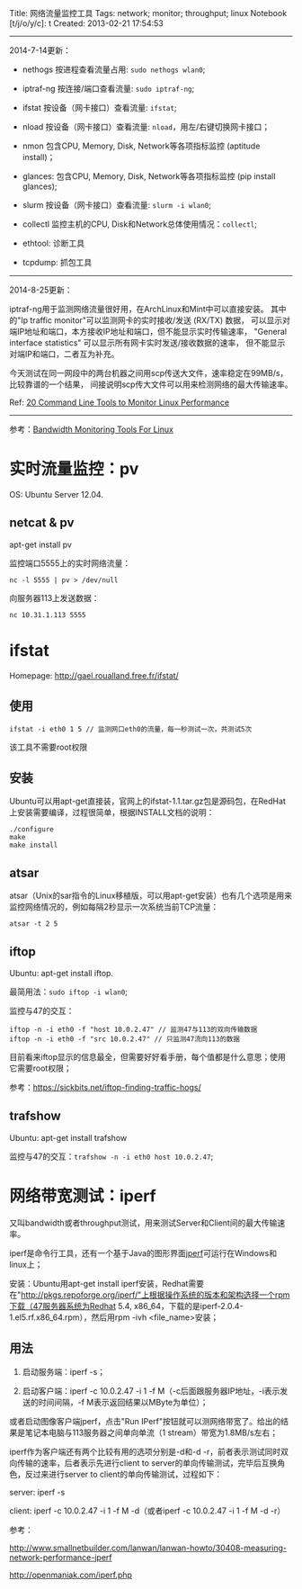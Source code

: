 Title: 网络流量监控工具
Tags: network; monitor; throughput; linux
Notebook [t/j/o/y/c]: t
Created: 2013-02-21 17:54:53

------

2014-7-14更新：

* nethogs 按进程查看流量占用: `sudo nethogs wlan0`;

* iptraf-ng 按连接/端口查看流量: `sudo iptraf-ng`;

* ifstat 按设备（网卡接口）查看流量: `ifstat`;

* nload 按设备（网卡接口）查看流量: `nload`，用左/右键切换网卡接口；

* nmon 包含CPU, Memory, Disk, Network等各项指标监控 (aptitude install)；

* glances: 包含CPU, Memory, Disk, Network等各项指标监控 (pip install glances);

* slurm 按设备（网卡接口）查看流量: `slurm -i wlan0`;

* collectl 监控主机的CPU, Disk和Network总体使用情况：`collectl`;

* ethtool: 诊断工具

* tcpdump: 抓包工具

------

2014-8-25更新：

iptraf-ng用于监测网络流量很好用，在ArchLinux和Mint中可以直接安装。
其中的"Ip traffic monitor"可以监测网卡的实时接收/发送 (RX/TX) 数据，
可以显示对端IP地址和端口，本方接收IP地址和端口，但不能显示实时传输速率，
"General interface statistics" 可以显示所有网卡实时发送/接收数据的速率，
但不能显示对端IP和端口，二者互为补充。

今天测试在同一网段中的两台机器之间用scp传送大文件，速率稳定在99MB/s，
比较靠谱的一个结果，
间接说明scp传大文件可以用来检测网络的最大传输速率。

Ref: [20 Command Line Tools to Monitor Linux Performance](http://www.tecmint.com/command-line-tools-to-monitor-linux-performance/)

--------

参考：[Bandwidth Monitoring Tools For Linux](http://www.dynacont.net/documentation/linux/network_monitoring/)

# 实时流量监控：pv

OS: Ubuntu Server 12.04.

## netcat & pv

apt-get install pv

监控端口5555上的实时网络流量：

    nc -l 5555 | pv > /dev/null

向服务器113上发送数据：

    nc 10.31.1.113 5555

# ifstat

Homepage: http://gael.roualland.free.fr/ifstat/

## 使用

    ifstat -i eth0 1 5 // 监测网口eth0的流量，每一秒测试一次，共测试5次

该工具不需要root权限

## 安装

Ubuntu可以用apt-get直接装，官网上的ifstat-1.1.tar.gz包是源码包，在RedHat上安装需要编译，过程很简单，根据INSTALL文档的说明：

    ./configure
    make
    make install

## atsar

atsar（Unix的sar指令的Linux移植版，可以用apt-get安装）也有几个选项是用来监控网络情况的，例如每隔2秒显示一次系统当前TCP流量：

    atsar -t 2 5

## iftop

Ubuntu: apt-get install iftop.

最简用法：`sudo iftop -i wlan0`;

监控与47的交互：

    iftop -n -i eth0 -f "host 10.0.2.47" // 监测47与113的双向传输数据
    iftop -n -i eth0 -f "src 10.0.2.47" // 只监测47流向113的数据

目前看来iftop显示的信息最全，但需要好好看手册，每个值都是什么意思；使用它需要root权限；

参考：https://sickbits.net/iftop-finding-traffic-hogs/

## trafshow

Ubuntu: apt-get install trafshow

监控与47的交互：`trafshow -n -i eth0 host 10.0.2.47`;

# 网络带宽测试：iperf

又叫bandwidth或者throughput测试，用来测试Server和Client间的最大传输速率。

iperf是命令行工具，还有一个基于Java的图形界面[jperf](https://code.google.com/p/xjperf/)可运行在Windows和linux上；

安装：Ubuntu用apt-get install iperf安装，Redhat需要在"http://pkgs.repoforge.org/iperf/"上根据操作系统的版本和架构选择一个rpm下载（47服务器系统为Redhat 5.4, x86_64，下载的是iperf-2.0.4-1.el5.rf.x86_64.rpm），然后用rpm -ivh <file_name>安装；

## 用法

1. 启动服务端：iperf -s；

1. 启动客户端：iperf -c 10.0.2.47 -i 1 -f M（-c后面跟服务器IP地址，-i表示发送的时间间隔，-f M表示返回结果以MByte为单位）；

或者启动图像客户端jperf，点击"Run IPerf"按钮就可以测网络带宽了。给出的结果是笔记本电脑与113服务器之间单向单流（1 stream）带宽为1.8MB/s左右；

iperf作为客户端还有两个比较有用的选项分别是-d和-d -r，前者表示测试同时双向传输的速率，后者表示先进行client to server的单向传输测试，完毕后互换角色，反过来进行server to client的单向传输测试，过程如下：

server: iperf -s

client: iperf -c 10.0.2.47 -i 1 -f M -d（或者iperf -c 10.0.2.47 -i 1 -f M -d -r）

参考：

http://www.smallnetbuilder.com/lanwan/lanwan-howto/30408-measuring-network-performance-jperf 

http://openmaniak.com/iperf.php
